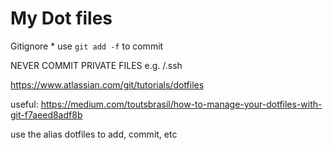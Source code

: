 # My Dot files
Gitignore *
use `git add -f` to commit
 
 NEVER COMMIT PRIVATE FILES e.g. /.ssh


https://www.atlassian.com/git/tutorials/dotfiles

useful: https://medium.com/toutsbrasil/how-to-manage-your-dotfiles-with-git-f7aeed8adf8b

use the alias dotfiles to add, commit, etc
